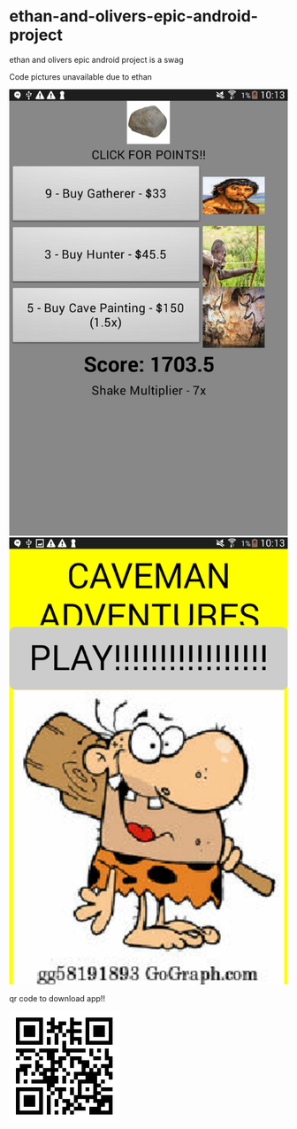 # ethan-and-olivers-epic-android-project
ethan and olivers epic android project is a swag

Code pictures unavailable due to ethan

![Its broken!](Screenshot_2019-11-18-10-13-38[1].png)
![This one is broken too!](Screenshot_2019-11-18-10-13-45[1].png)

qr code to download app!!

![qr code not avaliable!!!!!](qr.png)
